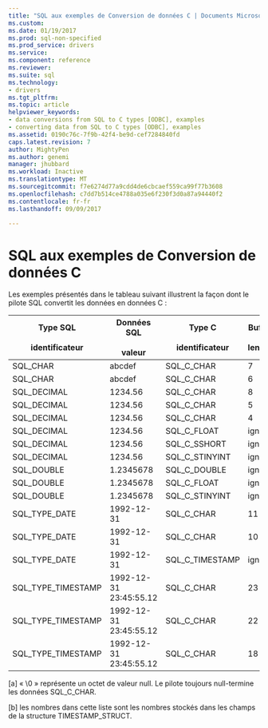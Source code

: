 ```yaml
---
title: "SQL aux exemples de Conversion de données C | Documents Microsoft"
ms.custom: 
ms.date: 01/19/2017
ms.prod: sql-non-specified
ms.prod_service: drivers
ms.service: 
ms.component: reference
ms.reviewer: 
ms.suite: sql
ms.technology:
- drivers
ms.tgt_pltfrm: 
ms.topic: article
helpviewer_keywords:
- data conversions from SQL to C types [ODBC], examples
- converting data from SQL to C types [ODBC], examples
ms.assetid: 0190c76c-7f9b-42f4-be9d-cef7284840fd
caps.latest.revision: 7
author: MightyPen
ms.author: genemi
manager: jhubbard
ms.workload: Inactive
ms.translationtype: MT
ms.sourcegitcommit: f7e6274d77a9cdd4de6cbcaef559ca99f77b3608
ms.openlocfilehash: c7dd7b514ce4788a035e6f230f3d0a87a94440f2
ms.contentlocale: fr-fr
ms.lasthandoff: 09/09/2017

---
```

# <a name="sql-to-c-data-conversion-examples"></a>SQL aux exemples de Conversion de données C
Les exemples présentés dans le tableau suivant illustrent la façon dont le pilote SQL convertit les données en données C :  
  
|Type SQL<br /><br /> identificateur|Données SQL<br /><br /> valeur|Type C<br /><br /> identificateur|Buffer<br /><br /> length|**TargetValuePtr*|SQLSTATE|  
|-----------------------------|------------------------|---------------------------|-----------------------|------------------------|--------------|  
|SQL_CHAR|abcdef|SQL_C_CHAR|7|abcdef\0 [a]|n/a|  
|SQL_CHAR|abcdef|SQL_C_CHAR|6|abcde\0 [a]|01004|  
|SQL_DECIMAL|1234.56|SQL_C_CHAR|8|1234.56\0 [a]|n/a|  
|SQL_DECIMAL|1234.56|SQL_C_CHAR|5|1234\0 [a]|01004|  
|SQL_DECIMAL|1234.56|SQL_C_CHAR|4|----|22003|  
|SQL_DECIMAL|1234.56|SQL_C_FLOAT|ignoré|1234.56|n/a|  
|SQL_DECIMAL|1234.56|SQL_C_SSHORT|ignoré|1234|01 S 07|  
|SQL_DECIMAL|1234.56|SQL_C_STINYINT|ignoré|----|22003|  
SQL_DOUBLE|1.2345678|SQL_C_DOUBLE|ignoré|1.2345678|n/a|  
|SQL_DOUBLE|1.2345678|SQL_C_FLOAT|ignoré|1.234567|n/a|  
|SQL_DOUBLE|1.2345678|SQL_C_STINYINT|ignoré|1|n/a|  
|SQL_TYPE_DATE|1992-12-31|SQL_C_CHAR|11|1992-12-31\0 [a]|n/a|  
|SQL_TYPE_DATE|1992-12-31|SQL_C_CHAR|10|-----|22003|  
|SQL_TYPE_DATE|1992-12-31|SQL_C_TIMESTAMP|ignoré|1992,12,31, 0,0,0,0 [b]|n/a|  
|SQL_TYPE_TIMESTAMP|1992-12-31 23:45:55.12|SQL_C_CHAR|23|1992-12-31 23:45:55.12\0 [a]|n/a|  
SQL_TYPE_TIMESTAMP|1992-12-31 23:45:55.12|SQL_C_CHAR|22|1992-12-31 23:45:55.1\0 [a]|01004|  
|SQL_TYPE_TIMESTAMP|1992-12-31 23:45:55.12|SQL_C_CHAR|18|----|22003|  
  
 [a] « \0 » représente un octet de valeur null. Le pilote toujours null-termine les données SQL_C_CHAR.  
  
 [b] les nombres dans cette liste sont les nombres stockés dans les champs de la structure TIMESTAMP_STRUCT.

